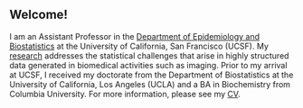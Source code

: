 ## Welcome!

I am an Assistant Professor in the [Department of Epidemiology and Biostatistics](https://epibiostat.ucsf.edu/) at the University of California, San Francisco (UCSF). My [research](research.md) addresses the statistical challenges that arise in highly structured data generated in biomedical activities such as imaging. Prior to my arrival at UCSF, I received my doctorate from the Department of Biostatistics at the University of California, Los Angeles (UCLA) and a BA in Biochemistry from Columbia University. For more information, please see my [CV](Aaron_Scheffler_CV.pdf).

